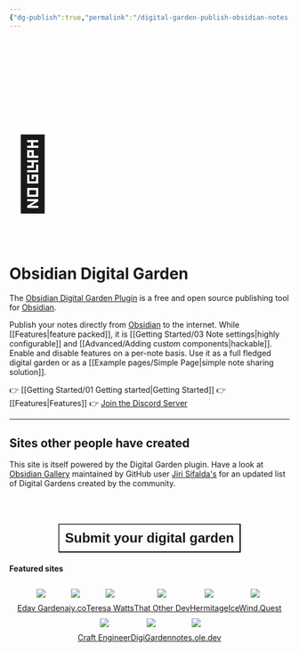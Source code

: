 ```yaml
---
{"dg-publish":true,"permalink":"/digital-garden-publish-obsidian-notes-for-free/","pinned":true,"tags":["gardenEntry"],"created":"2022-11-09T20:33:18.894+01:00","updated":"2025-02-04T15:45:16.401+01:00"}
---
```



<h1 style="font-size: 128px">🏡</h1>

# Obsidian Digital Garden

The  [Obsidian Digital Garden Plugin](https://github.com/oleeskild/obsidian-digital-garden) is a free and open source publishing tool for [Obsidian](https://obsidian.md). 

Publish your notes directly from [Obsidian](https://obsidian.md/) to the internet. While [[Features\|feature packed]], it is [[Getting Started/03 Note settings\|highly configurable]] and [[Advanced/Adding custom components\|hackable]]. Enable and disable features on a per-note basis. Use it as a full fledged digital garden or as a  [[Example pages/Simple Page\|simple note sharing solution]].

👉 [[Getting Started/01 Getting started\|Getting Started]]
👉 [[Features\|Features]]
👉 [Join the Discord Server](https://discord.gg/Z46n2RNX8e)
<div style="display:none; justify-content: center; cursor: pointer;">
	<a href="/getting-started/01-getting-started/">
		<button style=" font-size: 32px; padding: 10px 20px; height: fit-content; margin-top: 20px; margin-bottom: 40px; background: var(--text-accent); font-weight: 600; color: var(--text-on-accent); cursor: pointer;">
			GETTING STARTED
		</button>
	</a>
</div>


--- 

## Sites other people have created
This site is itself powered by the Digital Garden plugin. 
Have a look at [Obsidian Gallery](https://obsidian-gallery.craftengineer.com/) maintained by GitHub user [Jiri Sifalda's](https://github.com/jsifalda) for an updated list of Digital Gardens created by the community.
<div style="display: flex; justify-content: center; cursor: pointer;">
	<a href="https://obsidian-gallery.craftengineer.com/" target="_blank">
		<button style=" font-size: 24px; padding: 10px; height: fit-content; margin-top: 50px; background: var(--text-accent); font-weight: 600; color: var(--text-on-accent); cursor: pointer; ">
			Submit your digital garden 
		</button>
	</a>
</div>

#### Featured sites
<div style="display: flex; flex-wrap: wrap; align-items: center; justify-content: center;">
	<div style="display: flex; flex-direction: column; justify-content: center;align-items:center;">
			<img style="padding: 10px" src="https://res.cloudinary.com/dix4ngy25/image/upload/c_scale,r_8,w_200/v1688631583/CleanShot_2023-07-06_at_10.13.42_2x_uygc7w.png"/>
			<a href="https://edav-garden.netlify.app/" target="_blank">Edav Garden</a>
	</div>
	<div style="display: flex; flex-direction: column; justify-content: center;align-items:center;">
		<img style="padding: 10px" src="https://res.cloudinary.com/dix4ngy25/image/upload/c_scale,r_8,w_200/v1668500110/dgdocs/CleanShot_2022-11-15_at_09.14.26_2x.png"/>
		<a href="https://ajy.co/" target="_blank">ajy.co</a>
	</div>
<div style="display: flex; flex-direction: column; justify-content: center;align-items:center;">
		<img style="padding: 10px" src="https://res.cloudinary.com/dix4ngy25/image/upload/c_scale,r_8,w_200/v1698937521/CleanShot_2023-11-02_at_16.04.42_2x_ldmmgq.png"/>
		<a href="https://teresawatts.com/" target="_blank">Teresa Watts</a>
	</div>
	<div style="display: flex; flex-direction: column; justify-content: center;align-items:center;">
		<img style="padding: 10px" src="https://res.cloudinary.com/dix4ngy25/image/upload/c_scale,r_8,w_200/v1668068263/dgdocs/CleanShot_2022-11-10_at_09.17.28_2x.png"/>
		<a href="https://notes.thatother.dev/" target="_blank">That Other Dev</a>
	</div>
	<div style="display: flex; flex-direction: column; justify-content: center;align-items:center;">
		<img style="padding: 10px" src="https://res.cloudinary.com/dix4ngy25/image/upload/c_scale,r_8,w_200/v1672992556/dgdocs/CleanShot_2023-02-05_at_20.18.45_2x"/>
		<a href="https://hermitage.utsob.me/" target="_blank">Hermitage</a>
	</div>
	<div style="display: flex; flex-direction: column; justify-content: center;align-items: center">
		<img style="padding: 10px" src="https://res.cloudinary.com/dix4ngy25/image/upload/c_scale,r_8,w_200/v1668068103/dgdocs/CleanShot_2023-02-05_at_20.17.02_2x"/>
		<a href="https://icewind.quest/" target="_blank">IceWind.Quest</a>
	</div>
	<div style="display: flex; flex-direction: column; justify-content: center;align-items:center;">
		<img style="padding: 10px" src="https://res.cloudinary.com/dix4ngy25/image/upload/c_scale,r_8,w_200/v1688631571/dgdocs/ton0zxq8eoiuyf6dqyhp"/>
		<a href="https://www.craftengineer.com/" target="_blank">Craft Engineer</a>
	</div>
	<div style="display: flex; flex-direction: column; justify-content: center;align-items:center;">
		<img style="padding: 10px" src="https://res.cloudinary.com/dix4ngy25/image/upload/c_scale,r_8,w_200/v1688631575/CleanShot_2023-07-06_at_10.17.30_2x_ip7rjv.png"/>
		<a href="https://digital-garden-myqntm.vercel.app/" target="_blank">DigiGarden</a>
	</div>
	<div style="display: flex; flex-direction: column; justify-content: center;align-items:center;">
		<img style="padding: 10px" src="https://res.cloudinary.com/dix4ngy25/image/upload/c_scale,r_8,w_200/v1671387169/dgdocs/CleanShot_2022-12-18_at_19.12.28_2x.png"/>
		<a href="https://notes.ole.dev/" target="_blank">notes.ole.dev</a>
	</div>	
</div>


